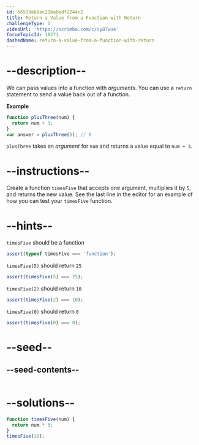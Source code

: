 ```yaml
---
id: 56533eb9ac21ba0edf2244c2
title: Return a Value from a Function with Return
challengeType: 1
videoUrl: 'https://scrimba.com/c/cy87wue'
forumTopicId: 18271
dashedName: return-a-value-from-a-function-with-return
---
```


# --description--

We can pass values into a function with <dfn>arguments</dfn>. You can use a `return` statement to send a value back out of a function.

**Example**

```js
function plusThree(num) {
  return num + 3;
}
var answer = plusThree(5); // 8
```

`plusThree` takes an <dfn>argument</dfn> for `num` and returns a value equal to `num + 3`.

# --instructions--

Create a function `timesFive` that accepts one argument, multiplies it by `5`, and returns the new value. See the last line in the editor for an example of how you can test your `timesFive` function.

# --hints--

`timesFive` should be a function

```js
assert(typeof timesFive === 'function');
```

`timesFive(5)` should return `25`

```js
assert(timesFive(5) === 25);
```

`timesFive(2)` should return `10`

```js
assert(timesFive(2) === 10);
```

`timesFive(0)` should return `0`

```js
assert(timesFive(0) === 0);
```

# --seed--

## --seed-contents--

```js
```

# --solutions--

```js
function timesFive(num) {
  return num * 5;
}
timesFive(10);
```